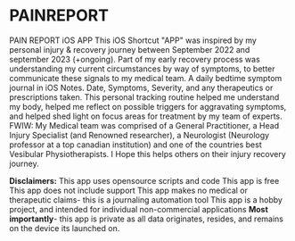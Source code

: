 # PAINREPORT
PAIN REPORT iOS APP
This iOS Shortcut "APP" was inspired by my personal injury & recovery journey between September 2022 and september 2023 (+ongoing).
Part of my early recovery process was understanding my current circumstances by way of symptoms, to better communicate these signals to my medical team.
A daily bedtime symptom journal in iOS Notes. Date, Symptoms, Severity, and any therapeutics or prescriptions taken.
This personal tracking routine helped me understand my body, helped me reflect on possible triggers for aggravating symptoms, and helped shed light on focus areas for treatment by my team of experts.
FWIW: My Medical team was comprised of a General Practitioner, a Head Injury Specialist (and Renowned researcher), a Neurologist (Neurology professor at a top canadian institution) and one of the countries best Vesibular Physiotherapists.
I Hope this helps others on their injury recovery journey.

**Disclaimers:**
This app uses opensource scripts and code
This app is free
This app does not include support
This app makes no medical or therapeutic claims- this is a journaling automation tool
This app is a hobby project, and intended for individual non-commercial applications
**Most importantly**- this app is private as all data originates, resides, and remains on the device its launched on.
